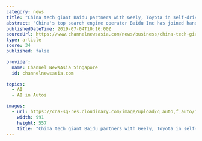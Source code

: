 ```yaml
---
category: news
title: "China tech giant Baidu partners with Geely, Toyota in self-driving push"
abstract: "China's top search engine operator Baidu Inc has joined hands with Zhejiang Geely Holding Group and Japan's Toyota Motor Corp to cooperate on areas related to artificial intelligence (AI ... leaders such as Tesla and Waymo, the self-driving arm of Google ..."
publishedDateTime: 2019-07-04T10:16:00Z
sourceUrl: https://www.channelnewsasia.com/news/business/china-tech-giant-baidu-partners-with-geely--toyota-in-self-driving-push-11691434
type: article
score: 34
published: false

provider:
  name: Channel NewsAsia Singapore
  id: channelnewsasia.com

topics:
  - AI
  - AI in Autos

images:
  - url: https://cna-sg-res.cloudinary.com/image/upload/q_auto,f_auto/image/11691430/16x9/991/557/debb0ed77de191ab1f103c947780f46a/HX/a-security-personnel-stands-guard-at-the-opening-session-of-baidu-s-annual-ai-developers-conference-in-beijing-2.jpg
    width: 991
    height: 557
    title: "China tech giant Baidu partners with Geely, Toyota in self-driving push"
---
```

